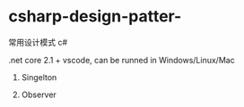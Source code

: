 # csharp-design-patter-
常用设计模式 c#

.net core 2.1 + vscode, can be runned in Windows/Linux/Mac

1. Singelton

2. Observer
